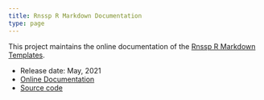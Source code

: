 ```yaml
---
title: Rnssp R Markdown Documentation
type: page
---
```



This project maintains the online documentation of the [Rnssp R Markdown Templates](/blog/projects/rnssp_rmd_templates/).

* Release date: May, 2021
* [Online Documentation](https://cdcgov.github.io/Rnssp-rmd-templates)
* [Source code](https://github.com/CDCgov/Rnssp-templates-docs)
